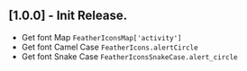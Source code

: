 ## [1.0.0] - Init Release.

* Get font Map `FeatherIconsMap['activity']`
* Get font Camel Case `FeatherIcons.alertCircle`
* Get font Snake Case `FeatherIconsSnakeCase.alert_circle`
